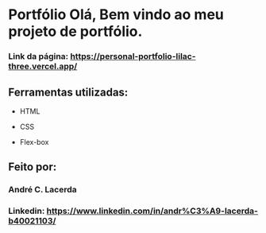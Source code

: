 # Portfólio Olá, Bem vindo ao meu projeto de portfólio.

### Link da página: https://personal-portfolio-lilac-three.vercel.app/

## Ferramentas utilizadas:

* HTML

* CSS

* Flex-box

## Feito por:

### André C. Lacerda

### Linkedin: https://www.linkedin.com/in/andr%C3%A9-lacerda-b40021103/

